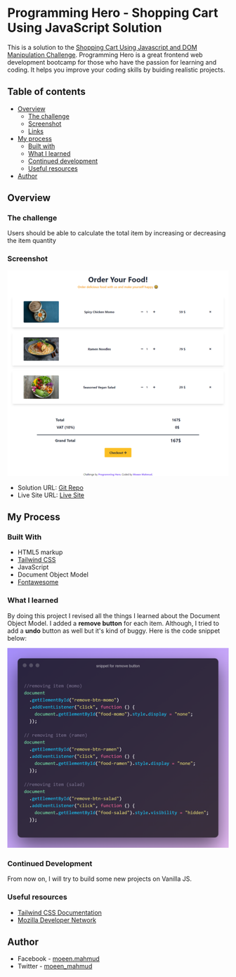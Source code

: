 # Programming Hero - Shopping Cart Using JavaScript Solution

This is a solution to the [Shopping Cart Using Javascript and DOM Manipulation Challenge](https://github.com/ProgrammingHero1/shopping-cart). Programming Hero is a great frontend web development bootcamp for those who have the passion for learning and coding. It helps you improve your coding skills by buiding realistic projects.

## Table of contents

- [Overview](#overview)
  - [The challenge](#the-challenge)
  - [Screenshot](#screenshot)
  - [Links](#links)
- [My process](#my-process)
  - [Built with](#built-with)
  - [What I learned](#what-i-learned)
  - [Continued development](#continued-development)
  - [Useful resources](#useful-resources)
- [Author](#author)

## Overview

### The challenge

Users should be able to calculate the total item by increasing or decreasing the item quantity

### Screenshot

![Desktop View](./screenshot/ss-shopping-cart-js.png)

- Solution URL: [Git Repo](https://github.com/moeen-mahmud/shopping-cart-js)
- Live Site URL: [Live Site](https://shopping-cart-js-pi.vercel.app/)

## My Process

### Built With

- HTML5 markup
- [Tailwind CSS](https://tailwindcss.com/)
- JavaScript
- Document Object Model
- [Fontawesome](https://fontawesome.com/)

### What I learned

By doing this project I revised all the things I learned about the Document Object Model. I added a **remove button** for each item. Although, I tried to add a **undo** button as well but it's kind of buggy. Here is the code snippet below:

![Code Snippet](./screenshot/snippet-remove-button.png)

### Continued Development

From now on, I will try to build some new projects on Vanilla JS.

### Useful resources

- [Tailwind CSS Documentation](https://tailwindcss.com/docs)
- [Mozilla Developer Network](https://developer.mozilla.org/en-US/)

## Author

- Facebook - [moeen.mahmud](https://www.facebook.com/moeen.mahmud)
- Twitter - [moeen_mahmud](https://twitter.com/moeen_mahmud)
